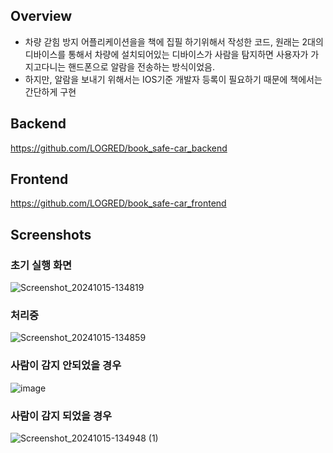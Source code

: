## Overview
- 차량 갇힘 방지 어플리케이션을을 책에 집필 하기위해서 작성한 코드, 원래는 2대의 디바이스를 통해서 차량에 설치되어있는 디바이스가 사람을 탐지하면 사용자가 가지고다니는 핸드폰으로 알람을 전송하는 방식이었음.
- 하지만, 알람을 보내기 위해서는 IOS기준 개발자 등록이 필요하기 때문에 책에서는 간단하게 구현

## Backend
https://github.com/LOGRED/book_safe-car_backend

## Frontend
https://github.com/LOGRED/book_safe-car_frontend


## Screenshots

### 초기 실행 화면
![Screenshot_20241015-134819](https://github.com/user-attachments/assets/5f0b033b-a187-4a41-b43b-e12f9b7c9881)


### 처리중
![Screenshot_20241015-134859](https://github.com/user-attachments/assets/b2c53dcb-25c9-4876-b494-ae3ffc17b81c)


### 사람이 감지 안되었을 경우

![image](https://github.com/user-attachments/assets/e016be70-f0da-4c48-9390-cd4081f88d7b)



### 사람이 감지 되었을 경우
![Screenshot_20241015-134948 (1)](https://github.com/user-attachments/assets/d11835e6-bed0-4ca1-affe-a1e8b26b833b)
